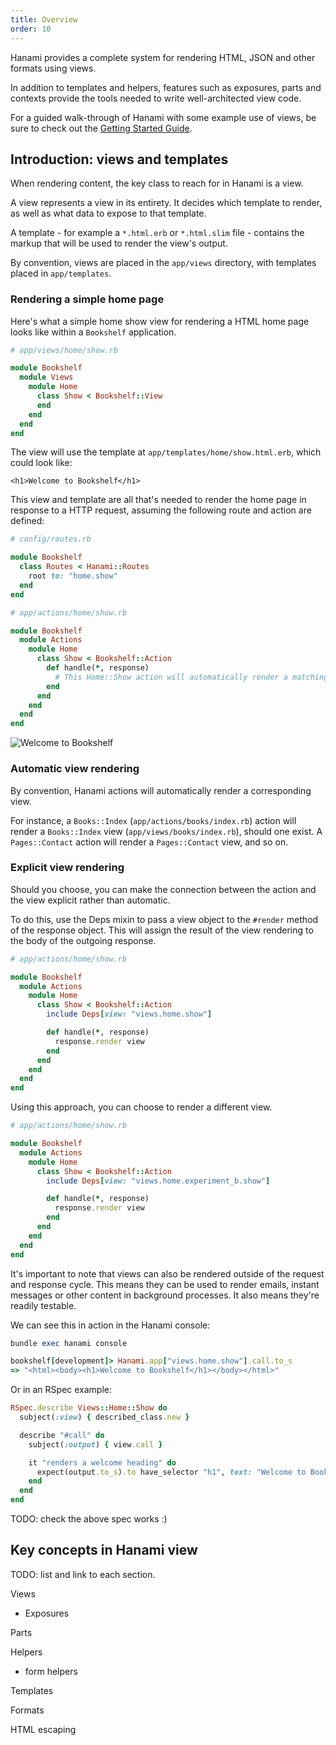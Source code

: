 ```yaml
---
title: Overview
order: 10
---
```


Hanami provides a complete system for rendering HTML, JSON and other formats using views.

In addition to templates and helpers, features such as exposures, parts and contexts provide the tools needed to write well-architected view code.

<p class="notice">
  For a guided walk-through of Hanami with some example use of views, be sure to check out the <a href="/v2.0/introduction/getting-started/">Getting Started Guide</a>.
</p>

## Introduction: views and templates

When rendering content, the key class to reach for in Hanami is a view.

A view represents a view in its entirety. It decides which template to render, as well as what data to expose to that template.

A template - for example a `*.html.erb` or `*.html.slim` file - contains the markup that will be used to render the view's output.

By convention, views are placed in the `app/views` directory, with templates placed in `app/templates`.

### Rendering a simple home page

Here's what a simple home show view for rendering a HTML home page looks like within a `Bookshelf` application.

```ruby
# app/views/home/show.rb

module Bookshelf
  module Views
    module Home
      class Show < Bookshelf::View
      end
    end
  end
end
```

The view will use the template at `app/templates/home/show.html.erb`, which could look like:

```text
<h1>Welcome to Bookshelf</h1>
```

This view and template are all that's needed to render the home page in response to a HTTP request, assuming the following route and action are defined:


```ruby
# config/routes.rb

module Bookshelf
  class Routes < Hanami::Routes
    root to: "home.show"
  end
end
```


```ruby
# app/actions/home/show.rb

module Bookshelf
  module Actions
    module Home
      class Show < Bookshelf::Action
        def handle(*, response)
          # This Home::Show action will automatically render a matching Home::Show view
        end
      end
    end
  end
end
```

<p><img src="/v2.0/views/welcome-to-bookshelf.png" alt="Welcome to Bookshelf" class="img-responsive"></p>

### Automatic view rendering

By convention, Hanami actions will automatically render a corresponding view.

For instance, a `Books::Index` (`app/actions/books/index.rb`) action will render a `Books::Index` view (`app/views/books/index.rb`), should one exist. A `Pages::Contact` action will render a `Pages::Contact` view, and so on.

### Explicit view rendering

Should you choose, you can make the connection between the action and the view explicit rather than automatic.

To do this, use the Deps mixin to pass a view object to the `#render` method of the response object. This will assign the result of the view rendering to the body of the outgoing response.

```ruby
# app/actions/home/show.rb

module Bookshelf
  module Actions
    module Home
      class Show < Bookshelf::Action
        include Deps[view: "views.home.show"]

        def handle(*, response)
          response.render view
        end
      end
    end
  end
end
```

Using this approach, you can choose to render a different view.

```ruby
# app/actions/home/show.rb

module Bookshelf
  module Actions
    module Home
      class Show < Bookshelf::Action
        include Deps[view: "views.home.experiment_b.show"]

        def handle(*, response)
          response.render view
        end
      end
    end
  end
end
```

It's important to note that views can also be rendered outside of the request and response cycle. This means they can be used to render emails, instant messages or other content in background processes. It also means they're readily testable.

We can see this in action in the Hanami console:

```ruby
bundle exec hanami console

bookshelf[development]> Hanami.app["views.home.show"].call.to_s
=> "<html><body><h1>Welcome to Bookshelf</h1></body></html>"
```

Or in an RSpec example:

```ruby
RSpec.describe Views::Home::Show do
  subject(:view) { described_class.new }

  describe "#call" do
    subject(:output) { view.call }

    it "renders a welcome heading" do
      expect(output.to_s).to have_selector "h1", text: "Welcome to Bookshelf"
    end
  end
end
```

TODO: check the above spec works :)

## Key concepts in Hanami view

TODO: list and link to each section.


Views

 - Exposures

Parts

Helpers
 - form helpers

Templates

Formats

HTML escaping
